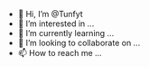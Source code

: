 - 👋 Hi, I’m @Tunfyt
- 👀 I’m interested in ...
- 🌱 I’m currently learning ...
- 💞️ I’m looking to collaborate on ...
- 📫 How to reach me ...

<!---
Tunfyt/Tunfyt is a ✨ special ✨ repository because its `README.md` (this file) appears on your GitHub profile.
You can click the Preview link to take a look at your changes.
--->
